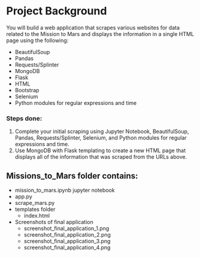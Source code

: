 # Project Background

You will build a web application that scrapes various websites for data related to the Mission to Mars and displays the information in a single HTML page using the following:

* BeautifulSoup
* Pandas
* Requests/Splinter
* MongoDB
* Flask
* HTML
* Bootstrap
* Selenium
* Python modules for regular expressions and time

### Steps done:

1. Complete your initial scraping using Jupyter Notebook, BeautifulSoup, Pandas, Requests/Splinter, Selenium, and Python modules for regular expressions and time.
2. Use MongoDB with Flask templating to create a new HTML page that displays all of the information that was scraped from the URLs above.

## Missions_to_Mars folder contains:

* mission_to_mars.ipynb jupyter notebook
* app.py
* scrape_mars.py
* templates folder
  * index.html
* Screenshots of final application
  * screenshot_final_application_1.png
  * screenshot_final_application_2.png
  * screenshot_final_application_3.png
  * screenshot_final_application_4.png
